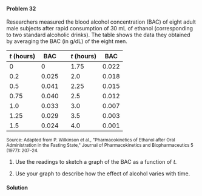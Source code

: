 <div class="alert alert-warning" role="alert">
<h4 class="alert-heading">Problem 32</h4>

Researchers measured the blood alcohol concentration (BAC) of eight adult male subjects after rapid consumption of $30$ mL of ethanol (corresponding to two standard alcoholic drinks). The table shows the data they obtained by averaging the BAC (in g/dL) of the eight men.


| $t$ (hours) | BAC   |    | $t$ (hours) | BAC   |
| ----------- | ----- | -- | ----------- | ----- |
| 0           | 0     |    | 1.75        | 0.022 |
| 0.2         | 0.025 |    | 2.0         | 0.018 |
| 0.5         | 0.041 |    | 2.25        | 0.015 |
| 0.75        | 0.040 |    | 2.5         | 0.012 | 
| 1.0         | 0.033 |    | 3.0         | 0.007 |
| 1.25        | 0.029 |    | 3.5         | 0.003 |
| 1.5         | 0.024 |    | 4.0         | 0.001 |

<p><small>Source: Adapted from P. Wilkinson et al., "Pharmacokinetics of Ethanol after Oral Administration in the Fasting State," Journal of Pharmacokinetics and Biopharmaceutics 5 (1977): 207–24.</small></p>

1. Use the readings to sketch a graph of the BAC as a function of $t$.

2. Use your graph to describe how the effect of alcohol varies with time.

</div>

<div class="alert alert-success" role="alert">
<h4 class="alert-heading">Solution</h4>



</div>
